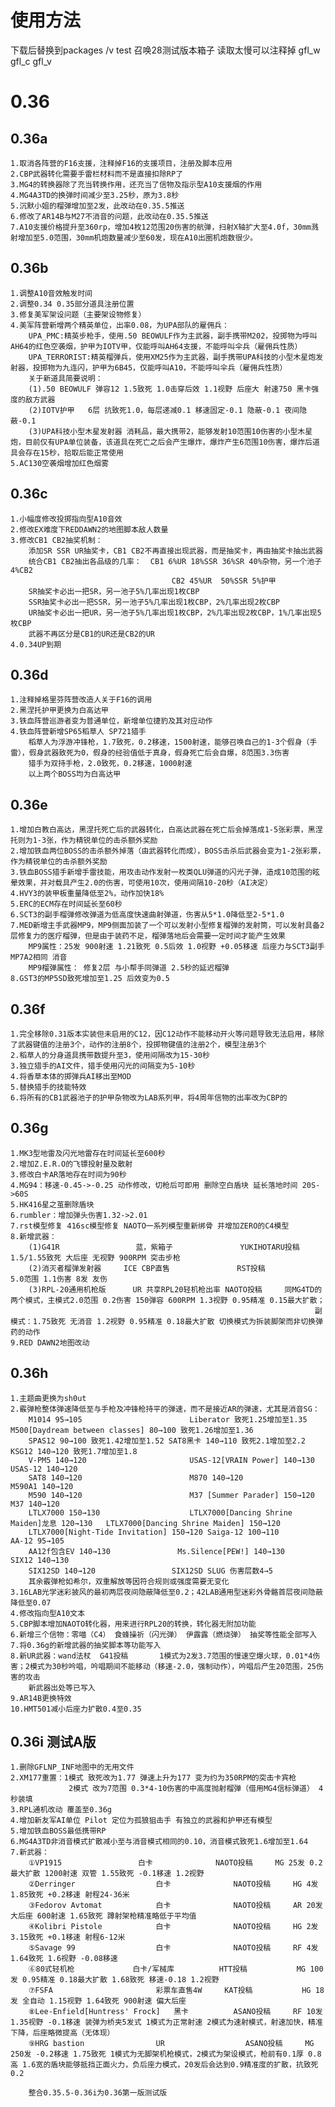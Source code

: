 # 使用方法
下载后替换到packages /v test 召唤28测试版本箱子 读取太慢可以注释掉 gfl_w gfl_c gfl_v

# 0.36

## 0.36a
	1.取消各阵营的F16支援，注释掉F16的支援项目，注册及脚本应用
	2.CBP武器转化需要手雷栏材料而不是直接扣除RP了
	3.MG4的转换器除了充当转换作用，还充当了信物及指示型A10支援烟的作用
	4.MG4A3TD的换弹时间减少至3.25秒，原为3.8秒
	5.沉默小姐的榴弹增加至2发，此改动在0.35.5推送
	6.修改了AR14B与M27不消音的问题，此改动在0.35.5推送
	7.A10支援价格提升至360rp，增加4枚12范围20伤害的航弹，扫射X轴扩大至4.0f，30mm溅射增加至5.0范围，30mm机炮数量减少至60发，现在A10出圈机炮数很少。
	
## 0.36b
	1.调整A10音效触发时间
	2.调整0.34 0.35部分道具注册位置
	3.修复美军架设问题（主要架设物修复）
	4.美军阵营新增两个精英单位，出率0.08，为UPA部队的雇佣兵：
		UPA_PMC:精英步枪手，使用.50 BEOWULF作为主武器，副手携带M202，投掷物为呼叫AH64的红色空袭烟，护甲为IOTV甲，仅能呼叫AH64支援，不能呼叫伞兵（雇佣兵性质）
		UPA_TERRORIST:精英榴弹兵，使用XM25作为主武器，副手携带UPA科技的小型木星炮发射器，投掷物为九连闪，护甲为6B45，仅能呼叫A10，不能呼叫伞兵（雇佣兵性质）
		关于新道具简要说明：
		(1).50 BEOWULF 弹容12 1.5致死 1.0击穿后效 1.1视野 后座大 射速750 黑卡强度的敌方武器
		(2)IOTV护甲	6层 抗致死1.0，每层递减0.1 移速固定-0.1 隐蔽-0.1 夜间隐蔽-0.1
		(3)UPA科技小型木星发射器	消耗品，最大携带2，能够发射10范围10伤害的小型木星炮，目前仅有UPA单位装备，该道具在死亡之后会产生爆炸，爆炸产生6范围10伤害，爆炸后道具会存在15秒，拾取后能正常使用
	5.AC130空袭烟增加红色烟雾

## 0.36c
	1.小幅度修改投掷指向型A10音效
	2.修改EX难度下REDDAWN2的地图脚本敌人数量
	3.修改CB1 CB2抽奖机制：
		添加SR SSR UR抽奖卡，CB1 CB2不再直接出现武器，而是抽奖卡，再由抽奖卡抽出武器
		统合CB1 CB2抽出各品级的几率：	CB1 6%UR 18%SSR 36%SR 40%杂物，另一个池子4%CB2		
										CB2 45%UR  50%SSR 5%护甲
		SR抽奖卡必出一把SR，另一池子5%几率出现1枚CBP
		SSR抽奖卡必出一把SSR，另一池子5%几率出现1枚CBP，2%几率出现2枚CBP
		UR抽奖卡必出一把UR，另一池子5%几率出现1枚CBP，2%几率出现2枚CBP，1%几率出现5枚CBP
		武器不再区分是CB1的UR还是CB2的UR
	4.0.34UP到期

## 0.36d
	1.注释掉格里芬阵营改造人关于F16的调用
	2.黑涅托护甲更换为白高达甲
	3.铁血阵营巡游者变为普通单位，新增单位捷豹及其对应动作
	4.铁血阵营新增SP65稻草人 SP721猎手
		稻草人为浮游冲锋枪，1.7致死，0.2移速，1500射速，能够召唤自己的1-3个假身（手雷），假身武器致死为0，假身的经验值低于真身，假身死亡后会自爆，8范围3.3伤害
		猎手为双持手枪，2.0致死，0.2移速，1000射速
		以上两个BOSS均为白高达甲

## 0.36e
	1.增加白教白高达，黑涅托死亡后的武器转化，白高达武器在死亡后会掉落成1-5张彩票，黑涅托则为1-3张，作为精锐单位的击杀额外奖励
	2.增加铁血两位BOSS的击杀额外掉落（由武器转化而成），BOSS击杀后武器会变为1-2张彩票，作为精锐单位的击杀额外奖励
	3.铁血BOSS猎手新增手雷技能，用攻击动作发射一枚类QLU弹道的闪光子弹，造成10范围的眩晕效果，并对载具产生2.0的伤害，可使用10次，使用间隔10-20秒（AI决定）
	4.HVY3的装甲板重量降低至2%，动作加快18%
	5.ERC的ECM存在时间延长至60秒
	6.SCT3的副手榴弹修改弹道为低高度快速曲射弹道，伤害从5*1.0降低至2-5*1.0
	7.MED新增主手武器MP9，MP9侧面加装了一个可以发射小型修复榴弹的发射筒，可以发射具备2层修复力的医疗榴弹，但是由于装药不足，榴弹落地后会需要一定时间才能产生效果
		MP9属性：25发 900射速 1.21致死 0.5后效 1.0视野 +0.05移速 后座力与SCT3副手MP7A2相同 消音
		MP9榴弹属性： 修复2层 与小帮手同弹道 2.5秒的延迟榴弹
	8.GST3的MP5SD致死增加至1.25 后效变为0.5

## 0.36f
	1.完全移除0.31版本实装但未启用的C12，因C12动作不能移动开火等问题导致无法启用，移除了武器键值的注册3个，动作的注册8个，投掷物键值的注册2个，模型注册3个
	2.稻草人的分身道具携带数提升至3，使用间隔改为15-30秒
	3.独立猎手的AI文件，猎手使用闪光的间隔变为5-10秒
	4.将香草本体的掷弹兵AI移出至MOD
	5.替换猎手的技能特效
	6.将所有的CB1武器池子的护甲杂物改为LAB系列甲，将4周年信物的出率改为CBP的

## 0.36g
	1.MK3型地雷及闪光地雷存在时间延长至600秒
	2.增加Z.E.R.O的飞镖投射量及散射
	3.修改白卡AR落地存在时间为90秒
	4.MG94：移速-0.45->-0.25 动作修改，切枪后可即用 删除空白盾块 延长落地时间 20S->60S
	5.HK416星之茧删除盾块
	6.rumbler：增加弹头伤害1.32->2.01
	7.rst模型修复 416sc模型修复 NAOTO一系列模型重新绑骨 并增加ZERO的C4模型
	8.新增武器：
		(1)G41R					蓝，紫箱子				YUKIHOTARU投稿	1.5/1.55致死 大后座 无视野 900RPM 突击步枪
		(2)消灭者榴弹发射器		ICE CBP直售				RST投稿			5.0范围 1.1伤害 8发 友伤 
		(3)RPL-20通用机枪版		UR 共享RPL20轻机枪出率	NAOTO投稿		同MG4TD的两个模式，主模式2.0范围 0.2伤害 150弹容 600RPM 1.3视野 0.95精准 0.15最大扩散；
																		副模式：1.75致死 无消音 1.2视野 0.95精准 0.18最大扩散 切换模式为拆装脚架而非切换弹药的动作
	9.RED DAWN2地图改动	

## 0.36h
	1.主题曲更换为sh0ut
	2.霰弹枪整体弹速降低至与手枪及冲锋枪持平的弹速，而不是接近AR的弹速，尤其是消音SG：
		M1014 95→105						Liberator 致死1.25增加至1.35			M500[Daydream between classes] 80→100 致死1.26增加至1.36
		SPAS12 90→100 致死1.42增加至1.52	SAT8黑卡 140→110 致死2.1增加至2.2		KSG12 140→120 致死1.7增加至1.8
		V-PM5 140→120						USAS-12[VRAIN Power] 140→130			USAS-12 140→120
		SAT8 140→120						M870 140→120							M590A1 140→120
		M590 140→120						M37 [Summer Parader] 150→120			M37 140→120
		LTLX7000 150→130					LTLX7000[Dancing Shrine Maiden]龙息 120→130	LTLX7000[Dancing Shrine Maiden]	150→120	
		LTLX7000[Night-Tide Invitation] 150→120	Saiga-12 100→110				AA-12 95→105
		AA12f包含EV 140→130				Ms.Silence[PEW!] 140→130				SIX12 140→130
		SIX12SD 140→120					SIX12SD SLUG 伤害层数4→5
		其余霰弹枪如希尔，双重解放等因符合规则或强度需要无变化
	3.16LAB光学迷彩披风的最初两层夜间隐蔽降低至0.2；42LAB通用型迷彩外骨骼首层夜间隐蔽降低至0.07
	4.修改指向型A10文本
	5.CBP脚本增加NAOTO转化器，用来进行RPL20的转换，转化器无附加功能
	6.新增三个信物：零喵（C4）	食蜂操祈（闪光弹） 伊露露（燃烧弹） 抽奖等性能全部写入
	7.将0.36g的新增武器的抽奖脚本等功能写入
	8.新UR武器：wand法杖	G41投稿		1模式为2发3.7范围的慢速空爆火球，0.01*4伤害；2模式为30秒吟唱，吟唱期间不能移动（移速-2.0，强制动作），吟唱后产生20范围，25伤害的攻击
		新武器出处等已写入
	9.AR14B更换特效
	10.HMT501减小后座力扩散0.4至0.35

## 0.36i	测试A版
	1.删除GFLNP_INF地图中的无用文件
	2.XM177重置：1模式 致死改为1.77 弹速上升为177 变为约为350RPM的突击卡宾枪
				 2模式 改为7范围 0.3*4-10伤害的中高度抛射榴弹（借用MG4信标弹道） 4秒装填
	3.RPL通机改动 覆盖至0.36g
	4.增加新友军AI单位 Pilot 定位为孤狼狙击手 有独立的武器和护甲还有模型
	5.增加铁血BOSS最低携带RP
	6.MG4A3TD非消音模式扩散减小至与消音模式相同的0.10，消音模式致死1.6增加至1.64
	7.新武器：
		①VP1915					白卡				NAOTO投稿		MG 25发 0.2最大扩散 1200射速 双管 1.55致死 -0.1移速 1.2视野
		②Derringer					白卡				NAOTO投稿		HG 4发 1.85致死 +0.2移速 射程24-36米
		③Fedorov Avtomat			白卡				NAOTO投稿		AR 20发 大后座 600射速 1.65致死 蹲射架枪精准略低于平均值
		④Kolibri Pistole			白卡				NAOTO投稿		HG 2发 3.15致死 +0.1移速 射程6-12米
		⑤Savage 99					白卡				NAOTO投稿		RF 4发 1.64致死 1.6视野 -0.08移速
		⑥80式轻机枪				白卡/军械库			HTT投稿			MG 100发 0.95精准 0.18最大扩散 1.68致死 移速-0.18 1.2视野
		⑦FSFA						彩票车直售4W		KAT投稿			HG 18发 全自动 1.15视野 1.64致死 900射速 偏大后座
		⑧Lee-Enfield[Huntress' Frock]	黑卡			ASANO投稿		RF 10发 1.35视野 -0.1移速 装弹为桥夹5发式 1模式为正常射速 2模式为速射模式，射速加快，精准下降，后座略微提高（无体现）
		⑨HRG bastion				UR					ASANO投稿		MG 250发 -0.2移速 1.75致死 1模式为无脚架机枪模式，2模式为架设模式，枪前有0.1厚 0.8高 1.6宽的盾块能够抵挡正面火力，负后座力模式，20发后会达到0.9精准度的扩散，抗致死0.2

		整合0.35.5-0.36i为0.36第一版测试版